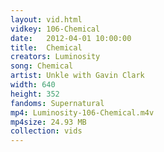 ```yaml
---
layout: vid.html
vidkey: 106-Chemical
date:   2012-04-01 10:00:00
title:  Chemical
creators: Luminosity
song: Chemical
artist: Unkle with Gavin Clark
width: 640
height: 352
fandoms: Supernatural
mp4: Luminosity-106-Chemical.m4v
mp4size: 24.93 MB
collection: vids
---
```


  <div>
  
  </div>
  